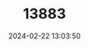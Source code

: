 ---
title: "13883"
category: "Mormopterus kalinowskii"
draft: false
date: 2024-02-22 13:03:50
languages:
  English: ["Kalinowski's Mastiff Bat"]
---